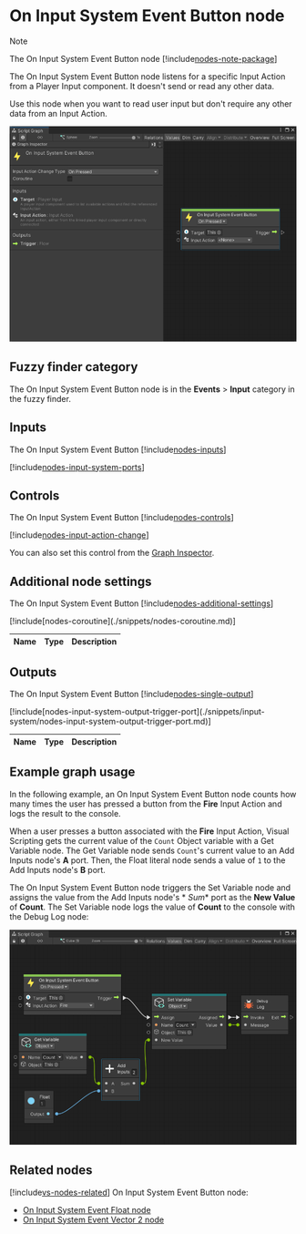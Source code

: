 # On Input System Event Button node

> [!NOTE]
> The On Input System Event Button node [!include[nodes-note-package](./snippets/input-system/nodes-note-package.md)]

The On Input System Event Button node listens for a specific Input Action from a Player Input component. It doesn't send
or read any other data.

Use this node when you want to read user input but don't require any other data from an Input Action.

![An image of the Graph window. An On Input System Event Button node displays with its details in the Graph Inspector.](images/vs-on-input-system-event-button-node.png)

## Fuzzy finder category

The On Input System Event Button node is in the **Events** &gt; **Input** category in the fuzzy finder.

## Inputs

The On Input System Event Button [!include[nodes-inputs](./snippets/nodes-inputs.md)]

[!include[nodes-input-system-ports](./snippets/input-system/nodes-input-system-ports.md)]

## Controls

The On Input System Event Button [!include[nodes-controls](./snippets/nodes-controls.md)]

[!include[nodes-input-action-change](./snippets/input-system/nodes-input-action-change.md)]

You can also set this control from the [Graph Inspector](vs-interface-overview.md#the-graph-inspector).

## Additional node settings

The On Input System Event Button [!include[nodes-additional-settings](./snippets/nodes-additional-settings.md)]

<table>
<thead>
<tr>
<th><strong>Name</strong></th>
<th><strong>Type</strong></th>
<th><strong>Description</strong></th>
</tr>
</thead>
<tbody>
[!include[nodes-coroutine](./snippets/nodes-coroutine.md)]
</tbody>
</table>

## Outputs

The On Input System Event Button [!include[nodes-single-output](./snippets/nodes-single-output.md)]

<table>
<thead>
<tr>
<th><strong>Name</strong></th>
<th><strong>Type</strong></th>
<th><strong>Description</strong></th>
</tr>
</thead>
<tbody>
[!include[nodes-input-system-output-trigger-port](./snippets/input-system/nodes-input-system-output-trigger-port.md)]
</tbody>
</table>

## Example graph usage

In the following example, an On Input System Event Button node counts how many times the user has pressed a button from
the **Fire** Input Action and logs the result to the console.

When a user presses a button associated with the **Fire** Input Action, Visual Scripting gets the current value of
the `Count` Object variable with a Get Variable node. The Get Variable node sends `Count`'s current value to an Add
Inputs node's **A** port. Then, the Float literal node sends a value of `1` to the Add Inputs node's **B** port.

The On Input System Event Button node triggers the Set Variable node and assigns the value from the Add Inputs node's *
*Sum** port as the **New Value** of **Count**. The Set Variable node logs the value of **Count** to the console with the
Debug Log node:

![An image of the Graph window, that displays an On Input System Event Button node connected to a Set Variable node. The Set Variable node takes its New Value input from an Add Inputs node, which adds the current value of the Count variable to the value from a Float literal node. The Set Variable node logs the result to the console with a Debug Log node.](images/vs-on-input-system-event-button-node-example.png)

## Related nodes

[!include[vs-nodes-related](./snippets/nodes-related.md)] On Input System Event Button node:

- [On Input System Event Float node](vs-nodes-events-input-system-float.md)
- [On Input System Event Vector 2 node](vs-nodes-events-input-system-vector2.md)